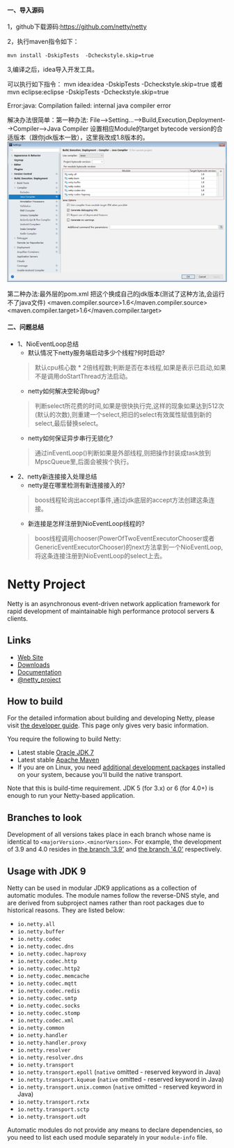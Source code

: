 #### 一、导入源码
1，github下载源码:https://github.com/netty/netty

2，执行maven指令如下：

    mvn install -DskipTests  -Dcheckstyle.skip=true

3,编译之后，idea导入开发工具。

可以执行如下指令： mvn idea:idea -DskipTests  -Dcheckstyle.skip=true
    或者 mvn eclipse:eclipse -DskipTests  -Dcheckstyle.skip=true


Error:java: Compilation failed: internal java compiler error

解决办法很简单：第一种办法: File-->Setting...-->Build,Execution,Deployment-->Compiler-->Java Compiler 设置相应Module的target bytecode version的合适版本（跟你jdk版本一致），这里我改成1.8版本的。
![1](version.png)

第二种办法:最外层的pom.xml 把这个换成自己的jdk版本(测试了这种方法,会运行不了java文件)
  <maven.compiler.source>1.6</maven.compiler.source>
  <maven.compiler.target>1.6</maven.compiler.target>
  
 
#### 二、问题总结
- 1、NioEventLoop总结
  - 默认情况下netty服务端启动多少个线程?何时启动?
  > 默认cpu核心数 * 2倍线程数;判断是否在本线程,如果是表示已启动,如果不是调用doStartThread方法启动。
  - netty如何解决空轮询bug?
  > 判断select所花费的时间,如果是很快执行完,这样的现象如果达到512次(默认的次数),则重建一个select,把旧的select有效属性赋值到新的select,最后替换select。
  - netty如何保证异步串行无锁化?
  > 通过inEventLoop()判断如果是外部线程,则把操作封装成task放到MpscQueue里,后面会被挨个执行。
- 2、netty新连接接入处理总结
  - netty是在哪里检测有新连接接入的?
  > boos线程轮询出accept事件,通过jdk底层的accept方法创建这条连接。
  - 新连接是怎样注册到NioEventLoop线程的?
  > boos线程调用chooser(PowerOfTwoEventExecutorChooser或者GenericEventExecutorChooser)的next方法拿到一个NioEventLoop,将这条连接注册到NioEventLoop的select上去。
  
  
  
  
  
  
  
  
  
# Netty Project

Netty is an asynchronous event-driven network application framework for rapid development of maintainable high performance protocol servers & clients.

## Links

* [Web Site](http://netty.io/)
* [Downloads](http://netty.io/downloads.html)
* [Documentation](http://netty.io/wiki/)
* [@netty_project](https://twitter.com/netty_project)

## How to build

For the detailed information about building and developing Netty, please visit [the developer guide](http://netty.io/wiki/developer-guide.html).  This page only gives very basic information.

You require the following to build Netty:

* Latest stable [Oracle JDK 7](http://www.oracle.com/technetwork/java/)
* Latest stable [Apache Maven](http://maven.apache.org/)
* If you are on Linux, you need [additional development packages](http://netty.io/wiki/native-transports.html) installed on your system, because you'll build the native transport.

Note that this is build-time requirement.  JDK 5 (for 3.x) or 6 (for 4.0+) is enough to run your Netty-based application.

## Branches to look

Development of all versions takes place in each branch whose name is identical to `<majorVersion>.<minorVersion>`.  For example, the development of 3.9 and 4.0 resides in [the branch '3.9'](https://github.com/netty/netty/tree/3.9) and [the branch '4.0'](https://github.com/netty/netty/tree/4.0) respectively.

## Usage with JDK 9

Netty can be used in modular JDK9 applications as a collection of automatic modules. The module names follow the
reverse-DNS style, and are derived from subproject names rather than root packages due to historical reasons. They
are listed below:

 * `io.netty.all`
 * `io.netty.buffer`
 * `io.netty.codec`
 * `io.netty.codec.dns`
 * `io.netty.codec.haproxy`
 * `io.netty.codec.http`
 * `io.netty.codec.http2`
 * `io.netty.codec.memcache`
 * `io.netty.codec.mqtt`
 * `io.netty.codec.redis`
 * `io.netty.codec.smtp`
 * `io.netty.codec.socks`
 * `io.netty.codec.stomp`
 * `io.netty.codec.xml`
 * `io.netty.common`
 * `io.netty.handler`
 * `io.netty.handler.proxy`
 * `io.netty.resolver`
 * `io.netty.resolver.dns`
 * `io.netty.transport`
 * `io.netty.transport.epoll` (`native` omitted - reserved keyword in Java)
 * `io.netty.transport.kqueue` (`native` omitted - reserved keyword in Java)
 * `io.netty.transport.unix.common` (`native` omitted - reserved keyword in Java)
 * `io.netty.transport.rxtx`
 * `io.netty.transport.sctp`
 * `io.netty.transport.udt`



Automatic modules do not provide any means to declare dependencies, so you need to list each used module separately
in your `module-info` file.

